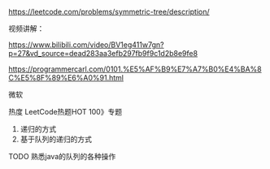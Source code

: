 https://leetcode.com/problems/symmetric-tree/description/

视频讲解：

https://www.bilibili.com/video/BV1eg411w7gn?p=27&vd_source=dead283aa3efb297fb9f9c1d2b8e9fe8

https://programmercarl.com/0101.%E5%AF%B9%E7%A7%B0%E4%BA%8C%E5%8F%89%E6%A0%91.html


微软

热度
LeetCode热题HOT 100》专题


1. 递归的方式
2. 基于队列的递归的方式

TODO 熟悉java的队列的各种操作